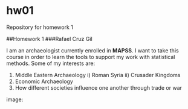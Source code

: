# hw01
Repository for homework 1

##Homework 1
###Rafael Cruz Gil

I am an archaeologist currently enrolled in **MAPSS**. I want to take this course in order to learn the tools to support my work with statistical methods.
Some of my interests are:
1. Middle Eastern Archaeology
i) Roman Syria
ii) Crusader Kingdoms
2. Economic Archaeology
3. How different societies influence one another through trade or war

image: 